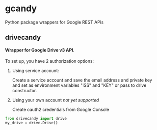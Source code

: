 # gcandy
Python package wrappers for Google REST APIs
## drivecandy
#### Wrapper for Google Drive v3 API.
To set up, you have 2 authorization options:
1. Using service account: 

   Create a service account and save the email address and private key and set as environment variables "ISS" and "KEY" or pass to drive constructor.
2. Using your own account *not yet supported*

   Create oauth2 credentials from Google Console
```python
from drivecandy import drive
my_drive = drive.Drive()
```
